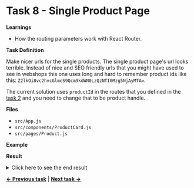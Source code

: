 # Task 8 - Single Product Page

**Learnings**

- How the routing parameters work with React Router.

**Task Definition**

Make nicer urls for the single products. The single product page's url looks terrible. Instead of nice and SEO friendly urls that you might have used to see in webshops this one uses long and hard to remember product ids like this: `Z2lkOi8vc2hvcGlmeS9Qcm9kdWN0LzQzNTI0Mzg5NjAyMTA=`.

The current solution uses `productId` in the routes that you defined in the [task 2](./task2.md) and you need to change that to be product handle.

**Files**

- `src/App.js`
- `src/components/ProductCard.js`
- `src/pages/Product.js`


**Example**

**Result**

<details>
  <summary>Click here to see the end result</summary>
  <p>

```jsx
// App.js
function App() {
  return (
    <ShopProvider>
      <Router>
        <Header />
        <main>
          <Switch>
            <Route exact path="/">
              <Home />
            </Route>
            <Route exact path="/cart">
              <Cart />
            </Route>
            <Route path="/product/:handle">
              <Product />
            </Route>
            <Route path="/why-us">
              <WhyUs />
            </Route>
            <Route path="/our-services">
              <OurServices />
            </Route>
          </Switch>
        </main>
        <Footer />
      </Router>
    </ShopProvider>
  )
}

export default App
```

```jsx
// ProductCard.js
function ProductCard({ product }) {
  return (
    <div className="product-card">
      <ProductImage image={product.image} />
      <h3>{product.title}</h3>
      <PriceTag price={product.variant.price} />
      <ViewButton to={`/product/${product.handle}`}>
        View product
      </ViewButton>
    </div>
  )
}

export default ProductCard
```

```jsx
// Product.js
function Product() {

  const { handle } = useParams()
  const { products } = useContext(ShopContext)
  if( ! products ) return null
  const product = products.find(product => product.handle === handle)
  if( ! product ) return null
  const amount = (window.innerWidth <= 1280) && (window.innerWidth >= 1024) ? 3 : 4

  // Random subset of products.
  const additionalProducts = products
    .filter(product => product.handle !== handle)
    .sort(() => 0.5 - Math.random())
    .slice(0, amount)

  return (
    <Grid>
      <GridItem>
        <Img src={product.image.src} alt={product.title} />
      </GridItem>
      <GridItem>
        <h1>{product.title}</h1>
        <PriceTag price={product.variant.price} large />
        <AddToCartButton product={product} />
        <Description dangerouslySetInnerHTML={{__html: product.descriptionHtml}}/>
      </GridItem>
      <GridItem span={2}>
        <h2>You might be interested in these</h2>
        <ProductsList products={additionalProducts} />
      </GridItem>
    </Grid>
  )
}

export default Product
```

  </p>
</details>

**[← Previous task](./task7.md)** | **[Next task →](./task9.md)**
